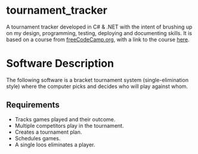 # tournament_tracker
A tournament tracker developed in C# &amp; .NET with the intent of brushing up on my design, programming, testing, deploying and documenting skills. It is based on a course from [freeCodeCamp.org](https://www.freecodecamp.org), with a link to the course [here](https://www.youtube.com/watch?v=wfWxdh-_k_4&). 

# Software Description

The following software is a bracket tournament system (single-elimination style) where the computer picks and decides who will play against whom.

## Requirements

* Tracks games played and their outcome.
* Multiple competitors play in the tournament.
* Creates a tournament plan.
* Schedules games.
* A single loos eliminates a player. 
